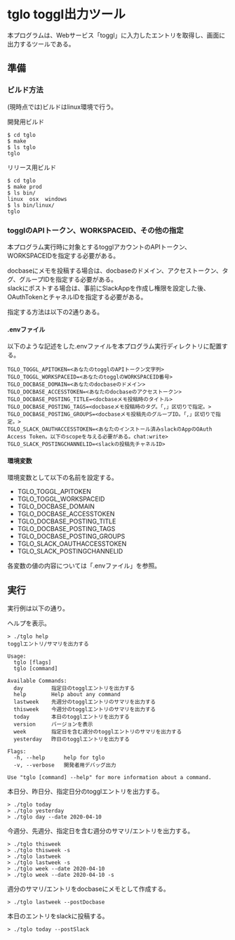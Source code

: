 

# tglo toggl出力ツール 

本プログラムは、Webサービス「toggl」に入力したエントリを取得し、画面に出力するツールである。

## 準備

### ビルド方法

(現時点では)ビルドはlinux環境で行う。

開発用ビルド
```
$ cd tglo
$ make
$ ls tglo
tglo
```

リリース用ビルド
```
$ cd tglo
$ make prod
$ ls bin/
linux  osx  windows
$ ls bin/linux/
tglo
```

### togglのAPIトークン、WORKSPACEID、その他の指定

本プログラム実行時に対象とするtogglアカウントのAPIトークン、WORKSPACEIDを指定する必要がある。  

docbaseにメモを投稿する場合は、docbaseのドメイン、アクセストークン、タグ、グループIDを指定する必要がある。  
slackにポストする場合は、事前にSlackAppを作成し権限を設定した後、OAuthTokenとチャネルIDを指定する必要がある。

指定する方法は以下の2通りある。

#### .envファイル

以下のような記述をした.envファイルを本プログラム実行ディレクトリに配置する。

```
TGLO_TOGGL_APITOKEN=<あなたのtogglのAPIトークン文字列>
TGLO_TOGGL_WORKSPACEID=<あなたのtogglのWORKSPACEID番号>
TGLO_DOCBASE_DOMAIN=<あなたのdocbaseのドメイン>
TGLO_DOCBASE_ACCESSTOKEN=<あなたのdocbaseのアクセストークン>
TGLO_DOCBASE_POSTING_TITLE=<docbaseメモ投稿時のタイトル>
TGLO_DOCBASE_POSTING_TAGS=<docbaseメモ投稿時のタグ。「,」区切りで指定。>
TGLO_DOCBASE_POSTING_GROUPS=<docbaseメモ投稿先のグループID。「,」区切りで指定。>
TGLO_SLACK_OAUTHACCESSTOKEN=<あなたのインストール済みslackのAppのOAuth Access Token。以下のscopeを与える必要がある。chat:write>
TGLO_SLACK_POSTINGCHANNELID=<slackの投稿先チャネルID>
```

#### 環境変数

環境変数として以下の名前を設定する。

- TGLO_TOGGL_APITOKEN
- TGLO_TOGGL_WORKSPACEID
- TGLO_DOCBASE_DOMAIN
- TGLO_DOCBASE_ACCESSTOKEN
- TGLO_DOCBASE_POSTING_TITLE
- TGLO_DOCBASE_POSTING_TAGS
- TGLO_DOCBASE_POSTING_GROUPS
- TGLO_SLACK_OAUTHACCESSTOKEN
- TGLO_SLACK_POSTINGCHANNELID

各変数の値の内容については「.envファイル」を参照。

## 実行

実行例は以下の通り。

ヘルプを表示。
```
> ./tglo help
togglエントリ/サマリを出力する

Usage:
  tglo [flags]
  tglo [command]

Available Commands:
  day         指定日のtogglエントリを出力する
  help        Help about any command
  lastweek    先週分のtogglエントリのサマリを出力する
  thisweek    今週分のtogglエントリのサマリを出力する
  today       本日のtogglエントリを出力する
  version     バージョンを表示
  week        指定日を含む週分のtogglエントリのサマリを出力する
  yesterday   昨日のtogglエントリを出力する

Flags:
  -h, --help      help for tglo
  -v, --verbose   開発者用デバッグ出力

Use "tglo [command] --help" for more information about a command.
```

本日分、昨日分、指定日分のtogglエントリを出力する。
```
> ./tglo today
> ./tglo yesterday
> ./tglo day --date 2020-04-10
```

今週分、先週分、指定日を含む週分のサマリ/エントリを出力する。
```
> ./tglo thisweek
> ./tglo thisweek -s
> ./tglo lastweek
> ./tglo lastweek -s
> ./tglo week --date 2020-04-10
> ./tglo week --date 2020-04-10 -s
```

週分のサマリ/エントリをdocbaseにメモとして作成する。
```
> ./tglo lastweek --postDocbase
```

本日のエントリをslackに投稿する。
```
> ./tglo today --postSlack
```